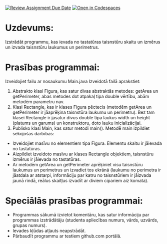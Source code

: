 [![Review Assignment Due Date](https://classroom.github.com/assets/deadline-readme-button-24ddc0f5d75046c5622901739e7c5dd533143b0c8e959d652212380cedb1ea36.svg)](https://classroom.github.com/a/EY9DIKcg)
[![Open in Codespaces](https://classroom.github.com/assets/launch-codespace-7f7980b617ed060a017424585567c406b6ee15c891e84e1186181d67ecf80aa0.svg)](https://classroom.github.com/open-in-codespaces?assignment_repo_id=13894078)
# Uzdevums:
Izstrādāt programmu, kas ievada no tastatūras taisnstūru skaitu un izmērus un izvada taisnstūru laukumus un perimetrus.
# Prasības programmai:
Izveidojiet failu ar nosaukumu Main.java
Izveidotā failā aprakstiet:
1) Abstrakto klasi Figura, kas satur divas abstraktās metodes: getArea un getPerimeter, abas metodes dot atpakaļ tipa double vērtību, abām metodēm parametru nav.
2) Klasi Rectangle, kas ir klases Figura pēctecis (metodēm getArea un getPerimeter ir jāaprēķina taisnstūra laukumu un perimetru). Bez tam klasei Rectangle ir jāsatur divus double tipa laukus width un height (platums un garums) un konstruktoru, doto lauku inicializācijai.
3) Publisko klasi Main, kas satur metodi main(). Metodē main izpildiet sekojošas darbības:
- Izveidojiet masīvu no elementiem tipa Figura. Elementu skaitu ir jāievada no tastatūras.
- Aizpildiet izveidoto masīvu ar klases Rectangle objektiem, taisnstūru izmērus ir jāievada no tastatūras. 
- Ar metodēm getArea un getPerimeter aprēķiniet visu taisnstūru laukumus un perimetrus un izvadiet tos ekrānā (laukumu no perimetra ir jāatdala ar atstarpi, informāciju par katru no taisnstūriem ir jāizvada jaunā rindā, reālus skaitļus izvadīt ar diviem cipariem aiz komata).
# Speciālās prasības programmai:
-	Programmas sākumā izvietot komentāru, kas satur informāciju par programmas izstrādātāju (studenta apliecības numurs, vārds, uzvārds, grupas numurs).
-	Ievades kļūdas atļauts neapstrādāt.
-	Pārbaudīt programmu ar testiem github.com portālā.
